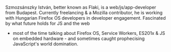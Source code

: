 Szmozsánszky István, better known as Flaki, is a web/js/app-developer from Budapest.
Currently freelancing & a Mozilla contributor, he is working with Hungarian Firefox OS developers in developer engagement.
Fascinated by what future holds for JS and the web
- most of the time talking about Firefox OS, Service Workers, ES201x & JS on embedded hardware -
and sometimes caught prophecising JavaScript's world domination.
